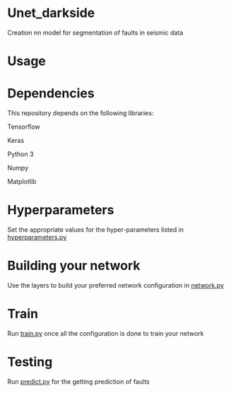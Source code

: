 # Unet_darkside
Creation nn model for segmentation of faults in seismic data

# **Usage**
# Dependencies
This repository depends on the following libraries:

Tensorflow

Keras

Python 3

Numpy

Matplotlib

# Hyperparameters
Set the appropriate values for the hyper-parameters listed in [hyperparameters.py](https://github.com/AlexBorealis/Unet_darkside/blob/master/hyperparameters.py)

# Building your network
Use the layers to build your preferred network configuration in [network.py](https://github.com/AlexBorealis/Unet_darkside/blob/master/network.py)

# Train
Run [train.py](https://github.com/AlexBorealis/Unet_darkside/blob/master/train.py) once all the configuration is done to train your network

# Testing
Run [predict.py](https://github.com/AlexBorealis/Unet_darkside/blob/master/predict.py) for the getting prediction of faults
